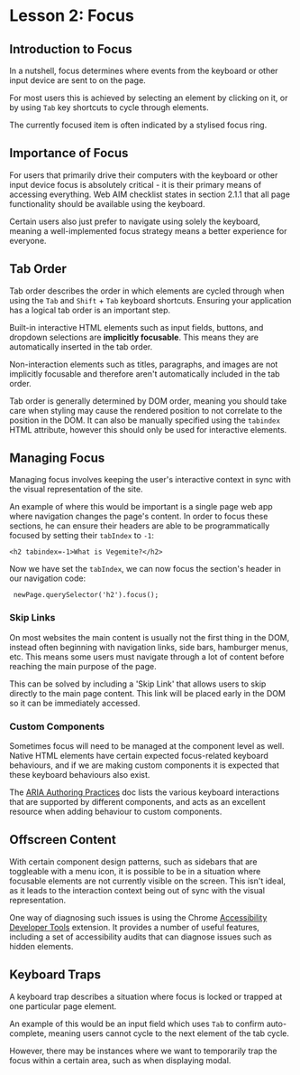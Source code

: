 # Lesson 2: Focus

## Introduction to Focus
In a nutshell, focus determines where events from the keyboard or other input device are sent to on the page.

For most users this is achieved by selecting an element by clicking on it, or by using `Tab` key shortcuts  to cycle through elements.

The currently focused item is often indicated by a stylised focus ring.

## Importance of Focus
For users that primarily drive their computers with the keyboard or other input device focus is absolutely critical - it is their primary means of accessing everything. Web AIM checklist states in section 2.1.1 that all page functionality should be available using the keyboard.

Certain users also just prefer to navigate using solely the keyboard, meaning a well-implemented focus strategy means a better experience for everyone.

## Tab Order
Tab order describes the order in which elements are cycled through when using the `Tab` and `Shift` + `Tab` keyboard shortcuts. Ensuring your application has a logical tab order is an important step.

Built-in interactive HTML elements such as input fields, buttons, and dropdown selections are **implicitly focusable**. This means they are automatically inserted in the tab order.

Non-interaction elements such as titles, paragraphs, and images are not implicitly focusable and therefore aren't automatically included in the tab order.

Tab order is generally determined by DOM order, meaning you should take care when styling may cause the rendered position to not correlate to the position in the DOM. It can also be manually specified using the `tabindex` HTML attribute, however this should only be used for interactive elements.

## Managing Focus
Managing focus involves keeping the user's interactive context in sync with the visual representation of the site.

An example of where this would be important is a single page web app where navigation changes the page's content. In order to focus these sections, he can ensure their headers are able to be programmatically focused by setting their `tabIndex` to `-1`:

```
<h2 tabindex=-1>What is Vegemite?</h2>
```

Now we have set the `tabIndex`, we can now focus the section's header in our navigation code:

```
 newPage.querySelector('h2').focus();
```

### Skip Links
On most websites the main content is usually not the first thing in the DOM, instead often beginning with navigation links, side bars, hamburger menus, etc. This means some users must navigate through a lot of content before reaching the main purpose of the page.

This can be solved by including a 'Skip Link' that allows users to skip directly to the main page content. This link will be placed early in the DOM so it can be immediately accessed.

### Custom Components
Sometimes focus will need to be managed at the component level as well. Native HTML elements have certain expected focus-related keyboard behaviours, and if we are making custom components it is expected that these keyboard behaviours also exist.

The [ARIA Authoring Practices](https://www.w3.org/TR/wai-aria-practices/) doc lists the various keyboard interactions that are supported by different components, and acts as an excellent resource when adding behaviour to custom components.

## Offscreen Content
With certain component design patterns, such as sidebars that are toggleable with a menu icon, it is possible to be in a situation where focusable elements are not currently visible on the screen. This isn't ideal, as it leads to the interaction context being out of sync with the visual representation.

One way of diagnosing such issues is using the Chrome [Accessibility Developer Tools](https://chrome.google.com/webstore/detail/accessibility-developer-t/fpkknkljclfencbdbgkenhalefipecmb?hl=en) extension. It provides a number of useful features, including a set of accessibility audits that can diagnose issues such as hidden elements.

## Keyboard Traps
A keyboard trap describes a situation where focus is locked or trapped at one particular page element.

An example of this would be an input field which uses `Tab` to confirm auto-complete, meaning users cannot cycle to the next element of the tab cycle.

However, there may be instances where we want to temporarily trap the focus within a certain area, such as when displaying modal. 
